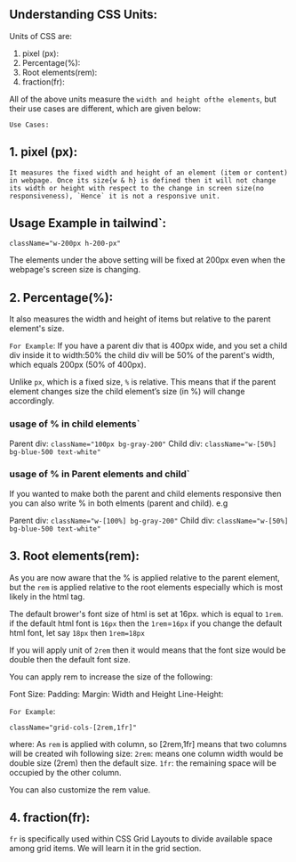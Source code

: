 ## Understanding CSS Units:

Units of CSS are:

1. pixel (px):
2. Percentage(%):
3. Root elements(rem):
4. fraction(fr):

All of the above units measure the `width and height ofthe elements`, but their use cases are different, which are given below:

`Use Cases:`

## 1. pixel (px):

    It measures the fixed width and height of an element (item or content) in webpage. Once its size{w & h} is defined then it will not change its width or height with respect to the change in screen size(no responsiveness), `Hence` it is not a responsive unit.

## Usage Example in tailwind`:

`className="w-200px h-200-px" `

The elements under the above setting will be fixed at 200px even when the webpage's screen size is changing.

## 2. Percentage(%):

It also measures the width and height of items but relative to the parent element's size.

`For Example`:
If you have a parent div that is 400px wide, and you set a child div inside it to width:50% the child div will be 50% of the parent's width, which equals 200px (50% of 400px).

Unlike `px`, which is a fixed size, `%` is relative. This means that if the parent element changes size the child element’s size (in %) will change accordingly.

### usage of % in child elements`

Parent div: `className="100px bg-gray-200"`
Child div: `className="w-[50%] bg-blue-500 text-white" `

### usage of % in Parent elements and child`

If you wanted to make both the parent and child elements responsive then you can also write % in both elments (parent and child). e.g

Parent div: `className="w-[100%] bg-gray-200"`
Child div: `className="w-[50%] bg-blue-500 text-white"`

## 3. Root elements(rem):

As you are now aware that the % is applied relative to the parent element, but the `rem` is applied relative to the root elements especially which is most likely in the html tag.

The default brower's font size of html is set at 16px. which is equal to `1rem`.
if the default html font is `16px` then the `1rem`=`16px`
if you change the default html font, let say `18px` then `1rem=18px`

If you will apply unit of `2rem` then it would means that the font size would be double then the default font size.

You can apply rem to increase the size of the following:

Font Size:
Padding:
Margin:
Width and Height
Line-Height:

`For Example`:

`className="grid-cols-[2rem,1fr]"`

where:
As `rem` is applied with column, so [2rem,1fr] means that two columns will be created wih following size:
`2rem`: means one column width would be double size (2rem) then the default size.
`1fr`: the remaining space will be occupied by the other column.

You can also customize the rem value.

## 4. fraction(fr):

`fr` is specifically used within CSS Grid Layouts to divide available space among grid items. We will learn it in the grid section.
